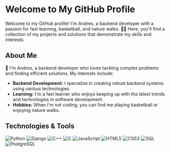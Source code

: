 # Welcome to My GitHub Profile

Welcome to my GitHub profile! I'm Andres, a backend developer with a passion for fast learning, basketball, and nature walks. 🌲🏀 Here, you'll find a collection of my projects and solutions that demonstrate my skills and interests.

## About Me

👋 I'm Andres, a backend developer who loves tackling complex problems and finding efficient solutions. My interests include:
- **Backend Development:** I specialize in creating robust backend systems using various technologies.
- **Learning:** I'm a fast learner who enjoys keeping up with the latest trends and technologies in software development.
- **Hobbies:** When I'm not coding, you can find me playing basketball or enjoying nature walks.

## Technologies & Tools
![Python](https://img.shields.io/badge/-Python-000?&logo=Python)
![Django](https://img.shields.io/badge/-Django-000?&logo=Django)
![C++](https://img.shields.io/badge/-C++-000?&logo=C%2B%2B)
![C](https://img.shields.io/badge/-C-000?&logo=C)
![JavaScript](https://img.shields.io/badge/-JavaScript-000?&logo=JavaScript)
![HTML5](https://img.shields.io/badge/-HTML5-000?&logo=HTML5)
![CSS3](https://img.shields.io/badge/-CSS3-000?&logo=CSS3)
![SQL](https://img.shields.io/badge/-SQL-000?&logo=MySQL)
![PostgreSQL](https://img.shields.io/badge/-PostgreSQL-000?&logo=PostgreSQL)

<!--
**AnndyyRobles/AnndyyRobles** is a ✨ _special_ ✨ repository because its `README.md` (this file) appears on your GitHub profile.

Here are some ideas to get you started:

- 🔭 I’m currently working on ...
- 🌱 I’m currently learning ...
- 👯 I’m looking to collaborate on ...
- 🤔 I’m looking for help with ...
- 💬 Ask me about ...
- 📫 How to reach me: ...
- 😄 Pronouns: ...
- ⚡ Fun fact: ...
-->

